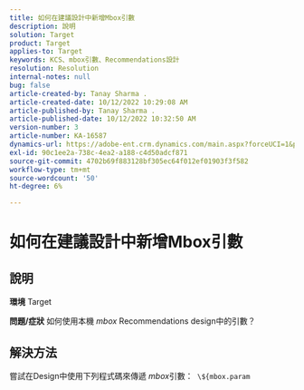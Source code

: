 ```yaml
---
title: 如何在建議設計中新增Mbox引數
description: 說明
solution: Target
product: Target
applies-to: Target
keywords: KCS、mbox引數、Recommendations設計
resolution: Resolution
internal-notes: null
bug: false
article-created-by: Tanay Sharma .
article-created-date: 10/12/2022 10:29:08 AM
article-published-by: Tanay Sharma .
article-published-date: 10/12/2022 10:32:50 AM
version-number: 3
article-number: KA-16587
dynamics-url: https://adobe-ent.crm.dynamics.com/main.aspx?forceUCI=1&pagetype=entityrecord&etn=knowledgearticle&id=22da67b1-184a-ed11-bba2-0022480868ff
exl-id: 90c1ee2a-738c-4ea2-a188-c4d50adcf871
source-git-commit: 4702b69f883128bf305ec64f012ef01903f3f582
workflow-type: tm+mt
source-wordcount: '50'
ht-degree: 6%

---
```


# 如何在建議設計中新增Mbox引數

## 說明

<b>環境</b>
Target


<b>問題/症狀</b>
如何使用本機 *mbox* Recommendations design中的引數？


## 解決方法


嘗試在Design中使用下列程式碼來傳遞 *mbox*&#x200B;引數：  `\${mbox.param`
